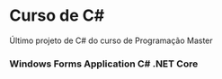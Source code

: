 # Curso de C#
Último projeto de C# do curso de Programação Master
### Windows Forms Application C# .NET Core
